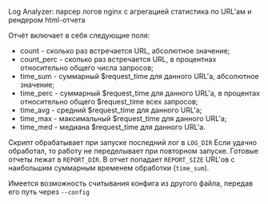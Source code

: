 Log Analyzer: парсер логов nginx с агрегацией статистика по URL'ам и рендером html-отчета


Отчёт включает в себя следующие поля:

- count - сколько раз встречается URL, абсолютное значение;
- count_perc - сколько раз встречается URL, в процентнах относительно общего числа запросов;
- time_sum - суммарный $request_time для данного URL'а, абсолютное значение;
- time_perc - суммарный $request_time для данного URL'а, в процентах относительно общего $request_time всех запросов;
- time_avg - средний $request_time для данного URL'а;
- time_max - максимальный $request_time для данного URL'а;
- time_med - медиана $request_time для данного URL'а.


Скрипт обрабатывает при запуске последний лог в ```LOG_DIR```
Если удачно обработал, то работу не переделывает при повторном запуске.
Готовые отчеты лежат в ```REPORT_DIR```. В отчет попадает ```REPORT_SIZE``` URL'ов с наибольшим суммарным временем обработки (```time_sum```).


Имеется возможность считывания конфига из другого файла, передав его путь через ```--config```
